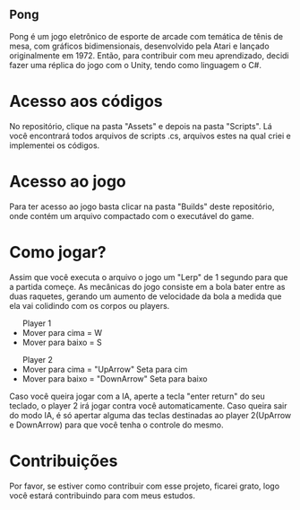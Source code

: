 ## Pong

Pong é um jogo eletrônico de esporte de arcade com temática de tênis de mesa, com gráficos bidimensionais, desenvolvido pela Atari e lançado originalmente em 1972. Então, para contribuir com meu aprendizado, decidi fazer uma réplica do jogo com o Unity, tendo como linguagem o C#.

##

<h1>Acesso aos códigos</h1>
<p1>No repositório, clique na pasta "Assets" e depois na pasta "Scripts". Lá você encontrará todos arquivos de scripts .cs, arquivos estes na qual criei e implementei os códigos.</p1>

##

<h1>Acesso ao jogo</h1>
<p1>Para ter acesso ao jogo basta clicar na pasta "Builds" deste repositório, onde contém um arquivo compactado com o executável do game.</p1>

##

<h1>Como jogar?</h1>
<p1>Assim que você executa o arquivo o jogo um "Lerp" de 1 segundo para que a partida começe. As mecânicas do jogo consiste em a bola bater entre as duas raquetes, gerando um aumento de velocidade da bola a medida que ela vai colidindo com os corpos ou players.</p1>

<div>
  <ul>Player 1
    <li>Mover para cima = W</li>
    <li>Mover para baixo = S</li>
  </ul>
  
  <ul>Player 2
    <li>Mover para cima = "UpArrow" Seta para cim</li>
    <li>Mover para baixo = "DownArrow" Seta para baixo</li>
  </ul>
</div>
Caso você queira jogar com a IA, aperte a tecla "enter return" do seu teclado, o player 2 irá jogar contra você automaticamente. Caso queira sair do modo IA, é só apertar alguma das teclas destinadas ao player 2(UpArrow e DownArrow) para que você tenha o controle do mesmo.

##

<h1>Contribuições</h1>
<p>Por favor, se estiver como contribuir com esse projeto, ficarei grato, logo você estará contribuindo para com meus estudos.</p>
